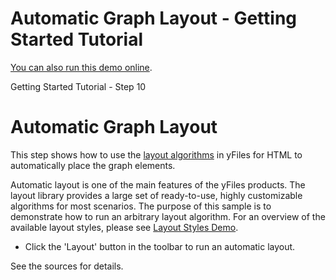 <!--
 //////////////////////////////////////////////////////////////////////////////
 // @license
 // This file is part of yFiles for HTML 2.5.0.3.
 // Use is subject to license terms.
 //
 // Copyright (c) 2000-2023 by yWorks GmbH, Vor dem Kreuzberg 28,
 // 72070 Tuebingen, Germany. All rights reserved.
 //
 //////////////////////////////////////////////////////////////////////////////
-->
# Automatic Graph Layout - Getting Started Tutorial

[You can also run this demo online](https://live.yworks.com/demos/01-tutorial-getting-started/10-layout/index.html).

Getting Started Tutorial - Step 10

# Automatic Graph Layout

This step shows how to use the [layout algorithms](https://docs.yworks.com/yfileshtml/#/dguide/getting_started-layout) in yFiles for HTML to automatically place the graph elements.

Automatic layout is one of the main features of the yFiles products. The layout library provides a large set of ready-to-use, highly customizable algorithms for most scenarios. The purpose of this sample is to demonstrate how to run an arbitrary layout algorithm. For an overview of the available layout styles, please see [Layout Styles Demo](../../../demos-js/layout/layoutstyles/index.html).

- Click the 'Layout' button in the toolbar to run an automatic layout.

See the sources for details.
